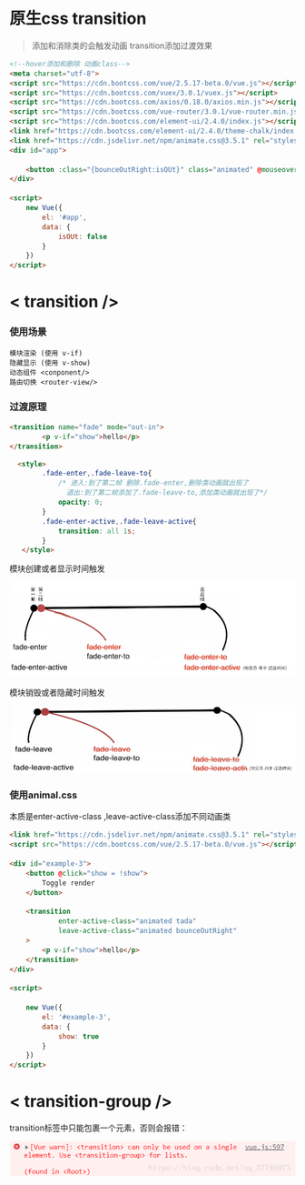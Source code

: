 # 原生css transition

> 添加和消除类的会触发动画 
> transition添加过渡效果

```html
<!--hover添加和删除 动画class-->
<meta charset="utf-8">
<script src="https://cdn.bootcss.com/vue/2.5.17-beta.0/vue.js"></script>
<script src="https://cdn.bootcss.com/vuex/3.0.1/vuex.js"></script>
<script src="https://cdn.bootcss.com/axios/0.18.0/axios.min.js"></script>
<script src="https://cdn.bootcss.com/vue-router/3.0.1/vue-router.min.js"></script>
<script src="https://cdn.bootcss.com/element-ui/2.4.0/index.js"></script>
<link href="https://cdn.bootcss.com/element-ui/2.4.0/theme-chalk/index.css" rel="stylesheet">
<link href="https://cdn.jsdelivr.net/npm/animate.css@3.5.1" rel="stylesheet" type="text/css">
<div id="app">

    <button :class="{bounceOutRight:isOUt}" class="animated" @mouseover="isOUt=!isOUt">btn</button>
</div>

<script>
    new Vue({
        el: '#app',
        data: {
            isOUt: false
        }
    })
</script>

```

# < transition />

### 使用场景

```
模块渲染 (使用 v-if)
隐藏显示 (使用 v-show)
动态组件 <conponent/>
路由切换 <router-view/>
```

### 过渡原理

```html
<transition name="fade" mode="out-in">
        <p v-if="show">hello</p>
</transition>
```
```html
  <style>
        .fade-enter,.fade-leave-to{
            /* 进入:到了第二帧 删除.fade-enter,删除类动画就出现了 
              退出:到了第二帧添加了.fade-leave-to,添加类动画就出现了*/
            opacity: 0;
        }
        .fade-enter-active,.fade-leave-active{
            transition: all 1s;
        }
   </style>
```
模块创建或者显示时间触发

![](2.png)

模块销毁或者隐藏时间触发

![](3.png)





### 使用animal.css

本质是enter-active-class ,leave-active-class添加不同动画类

```html
<link href="https://cdn.jsdelivr.net/npm/animate.css@3.5.1" rel="stylesheet" type="text/css">
<script src="https://cdn.bootcss.com/vue/2.5.17-beta.0/vue.js"></script>

<div id="example-3">
    <button @click="show = !show">
        Toggle render
    </button>

    <transition
            enter-active-class="animated tada"
            leave-active-class="animated bounceOutRight"
    >
        <p v-if="show">hello</p>
    </transition>
</div>

<script>

    new Vue({
        el: '#example-3',
        data: {
            show: true
        }
    })
</script>
```

# < transition-group />

 transition标签中只能包裹一个元素，否则会报错：

 ![](1.png)

